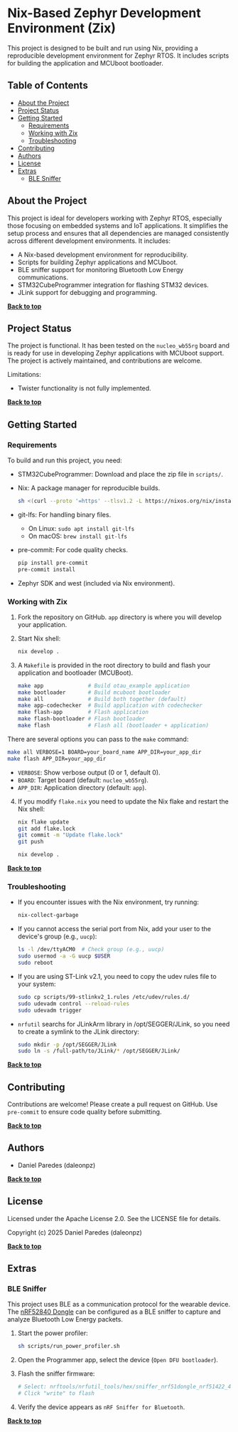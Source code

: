 # Nix-Based Zephyr Development Environment (Zix)

This project is designed to be built and run using Nix, providing a reproducible development environment for Zephyr RTOS. It includes scripts for building the application and MCUboot bootloader.

## Table of Contents

- [About the Project](#about-the-project)
- [Project Status](#project-status)
- [Getting Started](#getting-started)
    - [Requirements](#requirements)
    - [Working with Zix](#working-with-zix)
    - [Troubleshooting](#troubleshooting)
- [Contributing](#contributing)
- [Authors](#authors)
- [License](#license)
- [Extras](#extras)
    - [BLE Sniffer](#ble-sniffer)

## About the Project

This project is ideal for developers working with Zephyr RTOS, especially those focusing on embedded systems and IoT applications. It simplifies the setup process and ensures that all dependencies are managed consistently across different development environments. It includes:

- A Nix-based development environment for reproducibility.
- Scripts for building Zephyr applications and MCUboot.
- BLE sniffer support for monitoring Bluetooth Low Energy communications.
- STM32CubeProgrammer integration for flashing STM32 devices.
- JLink support for debugging and programming.

**[Back to top](#table-of-contents)**

## Project Status

The project is functional. It has been tested on the `nucleo_wb55rg` board and is ready for use in developing Zephyr applications with MCUboot support. The project is actively maintained, and contributions are welcome.

Limitations:
- Twister functionality is not fully implemented.

**[Back to top](#table-of-contents)**

## Getting Started

### Requirements

To build and run this project, you need:

- STM32CubeProgrammer: Download and place the zip file in `scripts/`.

- Nix: A package manager for reproducible builds.

  ```bash
  sh <(curl --proto '=https' --tlsv1.2 -L https://nixos.org/nix/install) --daemon
  ```

- git-lfs: For handling binary files.

  - On Linux: `sudo apt install git-lfs`
  - On macOS: `brew install git-lfs`

- pre-commit: For code quality checks.

  ```bash
  pip install pre-commit
  pre-commit install
  ```

- Zephyr SDK and west (included via Nix environment).

### Working with Zix

1. Fork the repository on GitHub. `app` directory is where you will develop your application.

2. Start Nix shell:

   ```bash
   nix develop .
   ```

3. A `Makefile` is provided in the root directory to build and flash your application and bootloader (MCUBoot).

   ```bash
   make app              # Build otau_example application
   make bootloader       # Build mcuboot bootloader
   make all              # Build both together (default)
   make app-codechecker  # Build application with codechecker
   make flash-app        # Flash application
   make flash-bootloader # Flash bootloader
   make flash            # Flash all (bootloader + application)
   ```
There are several options you can pass to the `make` command:

   ```bash
   make all VERBOSE=1 BOARD=your_board_name APP_DIR=your_app_dir
   make flash APP_DIR=your_app_dir
   ```

   - `VERBOSE`: Show verbose output (0 or 1, default 0).
   - `BOARD`: Target board (default: `nucleo_wb55rg`).
   - `APP_DIR`: Application directory (default: `app`).

4. If you modify `flake.nix` you need to update the Nix flake and restart the Nix shell:

   ```bash
   nix flake update
   git add flake.lock
   git commit -m "Update flake.lock"
   git push

   nix develop .
   ```

**[Back to top](#table-of-contents)**

### Troubleshooting

* If you encounter issues with the Nix environment, try running:

   ```bash
   nix-collect-garbage
   ```

* If you cannot access the serial port from Nix, add your user to the device's group (e.g., `uucp`):

   ```bash
   ls -l /dev/ttyACM0  # Check group (e.g., uucp)
   sudo usermod -a -G uucp $USER
   sudo reboot
   ```

* If you are using ST-Link v2.1, you need to copy the udev rules file to your system:

   ```bash
   sudo cp scripts/99-stlinkv2_1.rules /etc/udev/rules.d/
   sudo udevadm control --reload-rules
   sudo udevadm trigger
   ```

* `nrfutil` searchs for JLinkArm library in /opt/SEGGER/JLink, so you need to create a symlink to the JLink directory:

   ```bash
   sudo mkdir -p /opt/SEGGER/JLink
   sudo ln -s /full-path/to/JLink/* /opt/SEGGER/JLink/
   ```

**[Back to top](#table-of-contents)**

## Contributing

Contributions are welcome! Please create a pull request on GitHub. Use `pre-commit` to ensure code quality before submitting.

**[Back to top](#table-of-contents)**

## Authors

-  Daniel Paredes (daleonpz)

**[Back to top](#table-of-contents)**

## License

Licensed under the Apache License 2.0. See the LICENSE file for details.

Copyright (c) 2025 Daniel Paredes (daleonpz)

**[Back to top](#table-of-contents)**

## Extras
### BLE Sniffer
This project uses BLE as a communication protocol for the wearable device. The [nRF52840 Dongle](https://www.nordicsemi.com/Products/Development-hardware/nRF52840-Dongle) can be configured as a BLE sniffer to capture and analyze Bluetooth Low Energy packets.

1. Start the power profiler:

   ```bash
   sh scripts/run_power_profiler.sh
   ```

2. Open the Programmer app, select the device (`Open DFU bootloader`).

3. Flash the sniffer firmware:

   ```bash
   # Select: nrftools/nrfutil_tools/hex/sniffer_nrf51dongle_nrf51422_4.1.1.hex
   # Click "write" to flash
   ```

4. Verify the device appears as `nRF Sniffer for Bluetooth`.

**[Back to top](#table-of-contents)**
